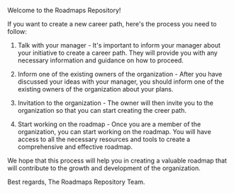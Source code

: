 Welcome to the Roadmaps Repository!

If you want to create a new career path, here's the process you need to follow:

1. Talk with your manager - It's important to inform your manager about your initiative to create a career path. 
They will provide you with any necessary information and guidance on how to proceed.

2. Inform one of the existing owners of the organization - After you have discussed your ideas with your manager, 
you should inform one of the existing owners of the organization about your plans.

3. Invitation to the organization - The owner will then invite you to the organization so that you can start creating the creer path.

4. Start working on the roadmap - Once you are a member of the organization, you can start working on the roadmap.
You will have access to all the necessary resources and tools to create a comprehensive and effective roadmap.

We hope that this process will help you in creating a valuable roadmap that will contribute to the growth and development of the organization.

Best regards,
The Roadmaps Repository Team.

